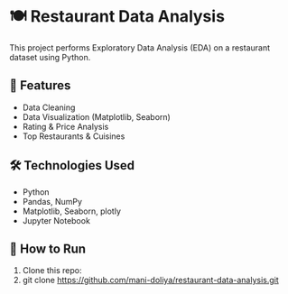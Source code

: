 # 🍽️ Restaurant Data Analysis

This project performs Exploratory Data Analysis (EDA) on a restaurant dataset using Python.

## 📌 Features
- Data Cleaning
- Data Visualization (Matplotlib, Seaborn)
- Rating & Price Analysis
- Top Restaurants & Cuisines

## 🛠️ Technologies Used
- Python
- Pandas, NumPy
- Matplotlib, Seaborn, plotly
- Jupyter Notebook

## 🚀 How to Run
1. Clone this repo:
2. git clone https://github.com/mani-doliya/restaurant-data-analysis.git
